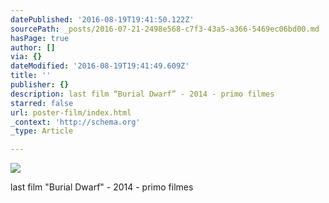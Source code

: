```yaml
---
datePublished: '2016-08-19T19:41:50.122Z'
sourcePath: _posts/2016-07-21-2498e568-c7f3-43a5-a366-5469ec06bd00.md
hasPage: true
author: []
via: {}
dateModified: '2016-08-19T19:41:49.609Z'
title: ''
publisher: {}
description: last film “Burial Dwarf” - 2014 - primo filmes
starred: false
url: poster-film/index.html
_context: 'http://schema.org'
_type: Article

---
```

![](https://the-grid-user-content.s3-us-west-2.amazonaws.com/783ac56a-2abf-4c3e-bd43-c2c1c75cf694.jpg)

last film "Burial Dwarf" - 2014 - primo filmes